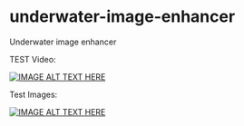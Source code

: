 # underwater-image-enhancer
Underwater image enhancer 

TEST Video:

[![IMAGE ALT TEXT HERE](https://img.youtube.com/vi/c1mKxQCx_24/0.jpg)](https://youtu.be/c1mKxQCx_24)


Test Images:

[![IMAGE ALT TEXT HERE](https://img.youtube.com/vi/hMVFj03pVUQ/0.jpg)](https://youtu.be/https://youtu.be/hMVFj03pVUQ)
